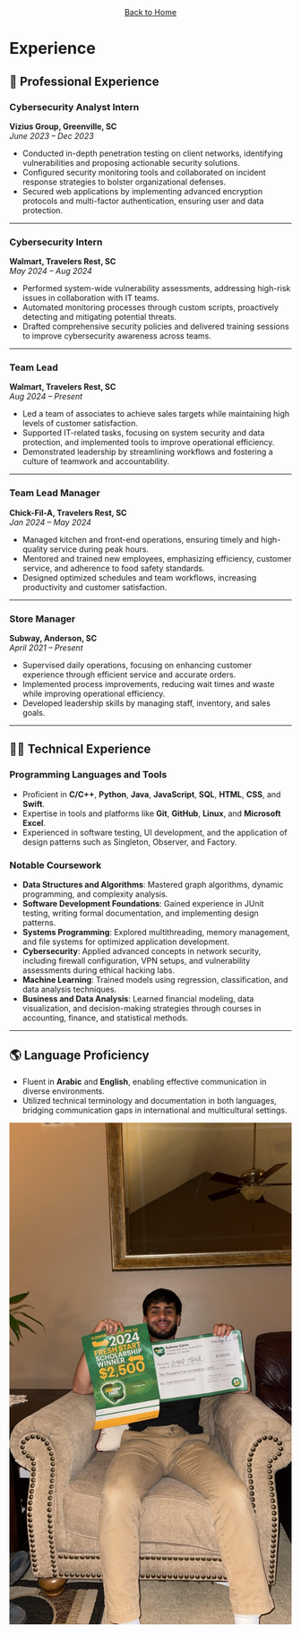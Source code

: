 <div align="center">
    <a href="https://coollomar1.github.io/" class="button">Back to Home</a>
</div>

# **Experience**

## 🚀 **Professional Experience**

### **Cybersecurity Analyst Intern**  
**Vizius Group, Greenville, SC**  
*June 2023 – Dec 2023*  
- Conducted in-depth penetration testing on client networks, identifying vulnerabilities and proposing actionable security solutions.  
- Configured security monitoring tools and collaborated on incident response strategies to bolster organizational defenses.  
- Secured web applications by implementing advanced encryption protocols and multi-factor authentication, ensuring user and data protection.

---

### **Cybersecurity Intern**  
**Walmart, Travelers Rest, SC**  
*May 2024 – Aug 2024*  
- Performed system-wide vulnerability assessments, addressing high-risk issues in collaboration with IT teams.  
- Automated monitoring processes through custom scripts, proactively detecting and mitigating potential threats.  
- Drafted comprehensive security policies and delivered training sessions to improve cybersecurity awareness across teams.  

---

### **Team Lead**  
**Walmart, Travelers Rest, SC**  
*Aug 2024 – Present*  
- Led a team of associates to achieve sales targets while maintaining high levels of customer satisfaction.  
- Supported IT-related tasks, focusing on system security and data protection, and implemented tools to improve operational efficiency.  
- Demonstrated leadership by streamlining workflows and fostering a culture of teamwork and accountability.

---

### **Team Lead Manager**  
**Chick-Fil-A, Travelers Rest, SC**  
*Jan 2024 – May 2024*  
- Managed kitchen and front-end operations, ensuring timely and high-quality service during peak hours.  
- Mentored and trained new employees, emphasizing efficiency, customer service, and adherence to food safety standards.  
- Designed optimized schedules and team workflows, increasing productivity and customer satisfaction.

---

### **Store Manager**  
**Subway, Anderson, SC**  
*April 2021 – Present*  
- Supervised daily operations, focusing on enhancing customer experience through efficient service and accurate orders.  
- Implemented process improvements, reducing wait times and waste while improving operational efficiency.  
- Developed leadership skills by managing staff, inventory, and sales goals.

---

## 🧑‍💻 **Technical Experience**

### **Programming Languages and Tools**  
- Proficient in **C/C++**, **Python**, **Java**, **JavaScript**, **SQL**, **HTML**, **CSS**, and **Swift**.  
- Expertise in tools and platforms like **Git**, **GitHub**, **Linux**, and **Microsoft Excel**.  
- Experienced in software testing, UI development, and the application of design patterns such as Singleton, Observer, and Factory.

### **Notable Coursework**  
- **Data Structures and Algorithms**: Mastered graph algorithms, dynamic programming, and complexity analysis.  
- **Software Development Foundations**: Gained experience in JUnit testing, writing formal documentation, and implementing design patterns.  
- **Systems Programming**: Explored multithreading, memory management, and file systems for optimized application development.  
- **Cybersecurity**: Applied advanced concepts in network security, including firewall configuration, VPN setups, and vulnerability assessments during ethical hacking labs.  
- **Machine Learning**: Trained models using regression, classification, and data analysis techniques.  
- **Business and Data Analysis**: Learned financial modeling, data visualization, and decision-making strategies through courses in accounting, finance, and statistical methods.

---

## 🌎 **Language Proficiency**  
- Fluent in **Arabic** and **English**, enabling effective communication in diverse environments.  
- Utilized technical terminology and documentation in both languages, bridging communication gaps in international and multicultural settings. 

<div align="center">
    <img src="experience.jpg" alt="Experience" width="1000" />
</div>
